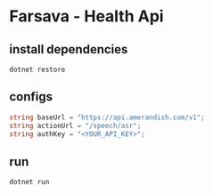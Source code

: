 
# Farsava - Health Api


## install dependencies

```
dotnet restore
```

## configs
```c#
string baseUrl = "https://api.amerandish.com/v1";
string actionUrl = "/speech/asr";
string authKey = "<YOUR_API_KEY>";
```

## run

```bash
dotnet run
```

